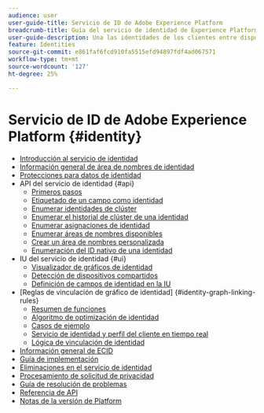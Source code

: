 ```yaml
---
audience: user
user-guide-title: Servicio de ID de Adobe Experience Platform
breadcrumb-title: Guía del servicio de identidad de Experience Platform
user-guide-description: Una las identidades de los clientes entre dispositivos y sistemas para ofrecer experiencias digitales personalizadas.
feature: Identities
source-git-commit: e861faf6fcd910fa5515efd94897fdf4ad067571
workflow-type: tm+mt
source-wordcount: '127'
ht-degree: 25%

---
```



# Servicio de ID de Adobe Experience Platform {#identity}

- [Introducción al servicio de identidad](home.md)
- [Información general de área de nombres de identidad](namespaces.md)
- [Protecciones para datos de identidad](guardrails.md)
- API del servicio de identidad {#api}
   - [Primeros pasos](api/getting-started.md)
   - [Etiquetado de un campo como identidad](api/label-identities.md)
   - [Enumerar identidades de clúster](api/list-cluster-identites.md)
   - [Enumerar el historial de clúster de una identidad](api/list-cluster-history.md)
   - [Enumerar asignaciones de identidad](api/list-identity-mappings.md)
   - [Enumerar áreas de nombres disponibles](api/list-namespaces.md)
   - [Crear un área de nombres personalizada](api/create-custom-namespace.md)
   - [Enumeración del ID nativo de una identidad](api/list-native-id.md)
- IU del servicio de identidad {#ui}
   - [Visualizador de gráficos de identidad](ui/identity-graph-viewer.md)
   - [Detección de dispositivos compartidos](ui/shared-device-detection.md)
   - [Definición de campos de identidad en la IU](ui/label-identities.md)
- [Reglas de vinculación de gráfico de identidad] {#identity-graph-linking-rules}
   - [Resumen de funciones](./identity-graph-linking-rules/overview.md)
   - [Algoritmo de optimización de identidad](./identity-graph-linking-rules/identity-optimization-algorithm.md)
   - [Casos de ejemplo](./identity-graph-linking-rules/example-scenarios.md)
   - [Servicio de identidad y perfil del cliente en tiempo real](./identity-graph-linking-rules/identity-and-profile.md)
   - [Lógica de vinculación de identidad](./identity-graph-linking-rules/identity-linking-logic.md)
- [Información general de ECID](ecid.md)
- [Guía de implementación](implementation.md)
- [Eliminaciones en el servicio de identidad](deletion.md)
- [Procesamiento de solicitud de privacidad](privacy.md)
- [Guía de resolución de problemas](troubleshooting-guide.md)
- [Referencia de API](https://www.adobe.io/experience-platform-apis/references/identity-service)
- [Notas de la versión de Platform](https://experienceleague.adobe.com/docs/experience-platform/release-notes/latest.html?lang=es)